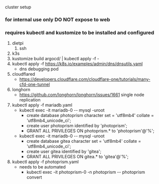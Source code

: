 cluster setup

### for internal use only DO NOT expose to web ###

### requires kubectl and kustomize to be installed and configured ###

1. dietpi
    1. ssh
2. k3s
3. kustomize build argocd/ | kubectl apply -f -
4. kubectl apply -f https://k8s.io/examples/admin/dns/dnsutils.yaml
    - dns debugging pod
5. cloudflared
    - https://developers.cloudflare.com/cloudflare-one/tutorials/many-cfd-one-tunnel
6. longhorn
    - https://github.com/longhorn/longhorn/issues/1661 single node replication
7. kubectl apply -f mariadb.yaml
    - kubectl exec -it mariadb-0 -- mysql -uroot
        - create database photoprism character set = 'utf8mb4' collate = 'utf8mb4_unicode_ci';
        - create user photoprism identified by 'photoprism';
        - GRANT ALL PRIVILEGES ON photoprism.* to 'photoprism'@'%';
    - kubectl exec -it mariadb-0 -- mysql -uroot
        - create database gitea character set = 'utf8mb4' collate = 'utf8mb4_unicode_ci';
        - create user gitea identified by 'gitea';
        - GRANT ALL PRIVILEGES ON gitea.* to 'gitea'@'%';
8. kubectl apply -f photoprism.yaml
    - needs to be automated
        - kubectl exec -it photoprism-0 -n photoprism -- photoprism convert